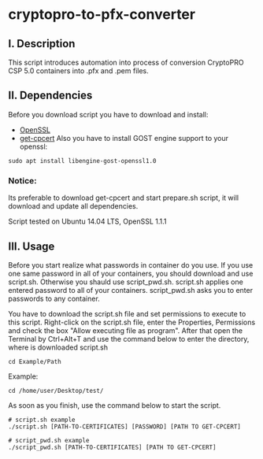 # cryptopro-to-pfx-converter

## I. Description

This script introduces automation into process of conversion CryptoPRO CSP 5.0 containers into .pfx and .pem files.

## II. Dependencies

Before you download script you have to download and install:
- [OpenSSL](https://www.openssl.org/)
- [get-cpcert](https://github.com/kov-serg/get-cpcert)
Also you have to install GOST engine support to your openssl:
```shell
sudo apt install libengine-gost-openssl1.0
```

### Notice:

Its preferable to download get-cpcert and start prepare.sh script, it will download and update all dependencies.

Script tested on Ubuntu 14.04 LTS, OpenSSL 1.1.1

## III. Usage

Before you start realize what passwords in container do you use. If you use one same password in all of your containers, you should download and use script.sh. Otherwise you shauld use script_pwd.sh.
script.sh applies one entered password to all of your containers. script_pwd.sh asks you to enter passwords to any container.

You have to download the script.sh file and set permissions to execute to this script. Right-click on the script.sh file, enter the Properties, Permissions and check the box "Allow executing file as program".
After that open the Terminal by Ctrl+Alt+T and use the command below to enter the directory, where is downloaded script.sh

```shell
cd Example/Path
```

Example:

```shell
cd /home/user/Desktop/test/
```

As soon as you finish, use the command below to start the script.

```shell
# script.sh example
./script.sh [PATH-TO-CERTIFICATES] [PASSWORD] [PATH TO GET-CPCERT]

# script_pwd.sh example
./script_pwd.sh [PATH-TO-CERTIFICATES] [PATH TO GET-CPCERT]
```